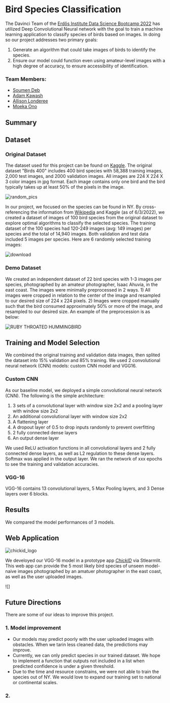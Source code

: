 # Bird Species Classification
The Davinci Team of the [Erdős Institute Data Science Bootcamp 2022](https://www.erdosinstitute.org/code) has utilized Deep Convolutional Neural network with the goal to train a machine learning application to classify species of birds based on images. In doing so our project addresses two primary goals:
1. Generate an algorithm that could take images of birds to identify the species.
2. Ensure our model could function even using amateur-level images with a high degree of accuracy, to ensure accessibility of identification.


### Team Members:
- [Soumen Deb](https://www.linkedin.com/in/soumen-deb-193005b0/)
- [Adam Kawash](https://www.linkedin.com/in/adam-kawash-90077b215/)
- [Allison Londeree](https://www.linkedin.com/in/allison-londeree/)
- [Moeka Ono](https://www.linkedin.com/in/moeka-ono/)

## Summary


## Dataset
### Original Dataset
The dataset used for this project can be found on [Kaggle](https://www.kaggle.com/datasets/gpiosenka/100-bird-species). The original dataset "Birds 400" includes 400 bird species with 58,388 training images, 2,000 test images, and 2000 validation images. All images are 224 X 224 X 3 color images in jpg format. Each image contains only one bird and the bird typically takes up at least 50% of the pixels in the image. 


![random_pics](https://user-images.githubusercontent.com/90373346/171992600-dbc8619b-2b11-44c6-97f0-3a05628a4816.jpg)


In our project, we focused on the species can be found in NY. By cross-referencing the information from [Wikipedia](https://en.wikipedia.org/wiki/List_of_birds_of_New_York_(state)) and Kaggle (as of 6/3/2022), we created a dataset of images of 100 bird species from the original dataset to explore optimal algorithms to classify the selected species. The training dataset of the 100 species had 120-249 images (avg: 149 images) per species and the total of 14,940 images. Both validation and test data included 5 images per species. Here are 6 randomly selected training images:


![download](https://user-images.githubusercontent.com/90373346/171978402-7e27502d-81ec-4cb0-a431-84a57647619b.png)

### Demo Dataset
We created an independent dataset of 22 bird species with 1-3 images per species, photographed by an amateur photographer, Isaac Ahuvia, in the east coast. The images were minimally preprocessed in 2 ways. 1) All images were cropped in relation to the center of the image and resampled to our desired size of 224 x 224 pixels. 2) Images were cropped manually such that the bird consumed approximately 50% or more of the image, and resampled to our desired size. An example of the preprocession is as below:

![RUBY THROATED HUMMINGBIRD](https://user-images.githubusercontent.com/90373346/171991573-f5b31a99-1e62-4639-a631-040c44b6b15f.jpg)



## Training and Model Selection
We combined the original training and validation data images, then splited the dataset into 15% validation and 85% training. We used 2 convolutional neural network (CNN) models: custom CNN model and VGG16.

### Custom CNN
As our baseline model, we deployed a simple convolutional neural network (CNN). The following is the simple architecture:
1. 3 sets of a convolutional layer with window size 2x2 and a pooling layer with window size 2x2
2. An additional convolutional layer with window size 2x2
3. A flattening layer 
4. A dropout layer of 0.5 to drop inputs randomly to prevent overfitting 
5. 2 fully connected dense layers
6. An output dense layer

We used ReLU activation functions in all convolutional layers and 2 fully connected dense layers, as well as L2 regulation to these dense layers. Softmax was applied in the output layer. We ran the network of xxx epochs to see the training and validation accuracies. 

### VGG-16

VGG-16 contains 13 convolutional layers, 5 Max Pooling layers, and 3 Dense layers over 6 blocks. 



## Results
We compared the model performances of 3 models. 

## Web Application
![chickid_logo](https://user-images.githubusercontent.com/90373346/172003264-b1015d19-24bf-4304-a24a-7e4935ae61e6.jpeg)

We develoyed our VGG-16 model in a prototype app [*ChickID*](https://share.streamlit.io/erdos-team-davinci/bird-classifcation/main/app/app_test.py) via Stlearmlit. This web app can provide the 5 most likely bird species of unseen model-naive images photographed by an amatuer photographer in the east coast, as well as the user uploaded images. 

![]

## Future Directions
There are some of our ideas to improve this project.
### 1. Model improvement 
- Our models may predict poorly with the user uploaded images with obstacles. When we tarin less cleaned data, the predictions may improve.
- Currently, we can only predict species in our trained dataset. We hope to implement a function that outputs not included in a list when predicted confidence is under a given threshold.  
- Due to the time and resource constrains, we were not able to train the species out of NY. We would love to expand our training set to national or continental scales. 

### 2. 
